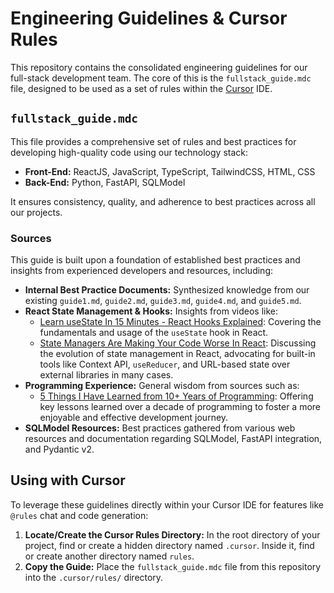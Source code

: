 # Engineering Guidelines & Cursor Rules

This repository contains the consolidated engineering guidelines for our full-stack development team. The core of this is the `fullstack_guide.mdc` file, designed to be used as a set of rules within the [Cursor](https://cursor.sh/) IDE.

## `fullstack_guide.mdc`

This file provides a comprehensive set of rules and best practices for developing high-quality code using our technology stack:

* **Front-End:** ReactJS, JavaScript, TypeScript, TailwindCSS, HTML, CSS
* **Back-End:** Python, FastAPI, SQLModel

It ensures consistency, quality, and adherence to best practices across all our projects.

### Sources

This guide is built upon a foundation of established best practices and insights from experienced developers and resources, including:

* **Internal Best Practice Documents:** Synthesized knowledge from our existing `guide1.md`, `guide2.md`, `guide3.md`, `guide4.md`, and `guide5.md`.
* **React State Management & Hooks:** Insights from videos like:
    * [Learn useState In 15 Minutes - React Hooks Explained](https://www.youtube.com/watch?v=O6P86uwfdR0): Covering the fundamentals and usage of the `useState` hook in React.
    * [State Managers Are Making Your Code Worse In React](https://www.youtube.com/watch?v=VenLRGHx3D4): Discussing the evolution of state management in React, advocating for built-in tools like Context API, `useReducer`, and URL-based state over external libraries in many cases.
* **Programming Experience:** General wisdom from sources such as:
    * [5 Things I Have Learned from 10+ Years of Programming](https://www.youtube.com/watch?v=dQfqbL3GjYA): Offering key lessons learned over a decade of programming to foster a more enjoyable and effective development journey.
* **SQLModel Resources:** Best practices gathered from various web resources and documentation regarding SQLModel, FastAPI integration, and Pydantic v2.

## Using with Cursor

To leverage these guidelines directly within your Cursor IDE for features like `@rules` chat and code generation:

1.  **Locate/Create the Cursor Rules Directory:** In the root directory of your project, find or create a hidden directory named `.cursor`. Inside it, find or create another directory named `rules`.
2.  **Copy the Guide:** Place the `fullstack_guide.mdc` file from this repository into the `.cursor/rules/` directory.
